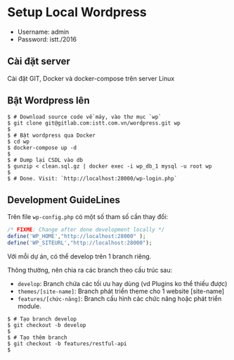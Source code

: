 # Setup Local Wordpress

* Username: admin
* Password: istt./2016


## Cài đặt server

Cài đặt GIT, Docker và docker-compose trên server Linux

## Bật Wordpress lên

~~~
$ # Download source code về máy, vào thư mục `wp`
$ git clone git@gitlab.com:istt.com.vn/wordpress.git wp
$
$ # Bật wordpress qua Docker
$ cd wp
$ docker-compose up -d
$
$ # Dump lại CSDL vào db
$ gunzip < clean.sql.gz | docker exec -i wp_db_1 mysql -u root wp
$
$ # Done. Visit: `http://localhost:28000/wp-login.php`
~~~

## Development GuideLines

Trên file `wp-config.php` có một số tham số cần thay đổi:

~~~php
/* FIXME: Change after done development locally */
define('WP_HOME',"http://localhost:28000" );
define('WP_SITEURL',"http://localhost:28000");
~~~

Với mỗi dự án, có thể develop trên 1 branch riêng.

Thông thường, nên chia ra các branch theo cấu trúc sau:

* `develop`: Branch chứa các tối ưu hay dùng (vd Plugins ko thể thiếu được)
* `themes/[site-name]`: Branch phát triển theme cho 1 website [site-name]
* `features/[chức-năng]`: Branch cấu hình các chức năng hoặc phát triển module.

~~~
$ # Tạo branch develop
$ git checkout -b develop
$
$ # Tạo thêm branch
$ git checkout -b features/restful-api
$
~~~
